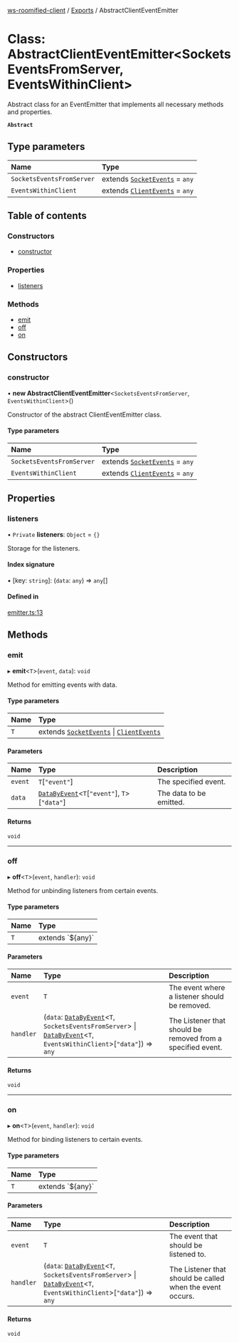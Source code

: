 [ws-roomified-client](../README.md) / [Exports](../modules.md) / AbstractClientEventEmitter

# Class: AbstractClientEventEmitter<SocketsEventsFromServer, EventsWithinClient\>

Abstract class for an EventEmitter that implements all necessary methods and properties.

**`Abstract`**

 

## Type parameters

| Name | Type |
| :------ | :------ |
| `SocketsEventsFromServer` | extends [`SocketEvents`](../modules.md#socketevents) = `any` |
| `EventsWithinClient` | extends [`ClientEvents`](../modules.md#clientevents) = `any` |

## Table of contents

### Constructors

- [constructor](AbstractClientEventEmitter.md#constructor)

### Properties

- [listeners](AbstractClientEventEmitter.md#listeners)

### Methods

- [emit](AbstractClientEventEmitter.md#emit)
- [off](AbstractClientEventEmitter.md#off)
- [on](AbstractClientEventEmitter.md#on)

## Constructors

### constructor

• **new AbstractClientEventEmitter**<`SocketsEventsFromServer`, `EventsWithinClient`\>()

Constructor of the abstract ClientEventEmitter class.

#### Type parameters

| Name | Type |
| :------ | :------ |
| `SocketsEventsFromServer` | extends [`SocketEvents`](../modules.md#socketevents) = `any` |
| `EventsWithinClient` | extends [`ClientEvents`](../modules.md#clientevents) = `any` |

## Properties

### listeners

• `Private` **listeners**: `Object` = `{}`

Storage for the listeners.

#### Index signature

▪ [key: `string`]: (`data`: `any`) => `any`[]

#### Defined in

[emitter.ts:13](https://github.com/chrisitopherus/ws-roomified-client/blob/2f8f6b2/src/emitter.ts#L13)

## Methods

### emit

▸ **emit**<`T`\>(`event`, `data`): `void`

Method for emitting events with data.

#### Type parameters

| Name | Type |
| :------ | :------ |
| `T` | extends [`SocketEvents`](../modules.md#socketevents) \| [`ClientEvents`](../modules.md#clientevents) |

#### Parameters

| Name | Type | Description |
| :------ | :------ | :------ |
| `event` | `T`[``"event"``] | The specified event. |
| `data` | [`DataByEvent`](../modules.md#databyevent)<`T`[``"event"``], `T`\>[``"data"``] | The data to be emitted. |

#### Returns

`void`

___

### off

▸ **off**<`T`\>(`event`, `handler`): `void`

Method for unbinding listeners from certain events.

#### Type parameters

| Name | Type |
| :------ | :------ |
| `T` | extends \`${any}\` |

#### Parameters

| Name | Type | Description |
| :------ | :------ | :------ |
| `event` | `T` | The event where a listener should be removed. |
| `handler` | (`data`: [`DataByEvent`](../modules.md#databyevent)<`T`, `SocketsEventsFromServer`\> \| [`DataByEvent`](../modules.md#databyevent)<`T`, `EventsWithinClient`\>[``"data"``]) => `any` | The Listener that should be removed from a specified event. |

#### Returns

`void`

___

### on

▸ **on**<`T`\>(`event`, `handler`): `void`

Method for binding listeners to certain events.

#### Type parameters

| Name | Type |
| :------ | :------ |
| `T` | extends \`${any}\` |

#### Parameters

| Name | Type | Description |
| :------ | :------ | :------ |
| `event` | `T` | The event that should be listened to. |
| `handler` | (`data`: [`DataByEvent`](../modules.md#databyevent)<`T`, `SocketsEventsFromServer`\> \| [`DataByEvent`](../modules.md#databyevent)<`T`, `EventsWithinClient`\>[``"data"``]) => `any` | The Listener that should be called when the event occurs. |

#### Returns

`void`

